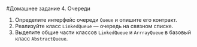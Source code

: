 #Домашнее задание 4. Очереди
1. Определите интерфейс очереди `Queue` и опишите его контракт.
2. Реализуйте класс `LinkedQueue` — очередь на связном списке.
3. Выделите общие части классов `LinkedQueue` и `ArrrayQueue` в базовый класс `AbstractQueue`.
